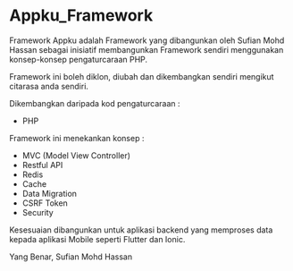 # Appku_Framework

Framework Appku adalah Framework yang dibangunkan oleh Sufian Mohd Hassan sebagai inisiatif membangunkan Framework sendiri menggunakan konsep-konsep pengaturcaraan PHP.

Framework ini boleh diklon, diubah dan dikembangkan sendiri mengikut citarasa anda sendiri.

Dikembangkan daripada kod pengaturcaraan : 

- PHP

Framework ini menekankan konsep :

- MVC (Model View Controller)
- Restful API
- Redis 
- Cache 
- Data Migration 
- CSRF Token 
- Security 

Kesesuaian dibangunkan untuk aplikasi backend yang memproses data kepada aplikasi Mobile seperti Flutter dan Ionic. 

Yang Benar,
Sufian Mohd Hassan

